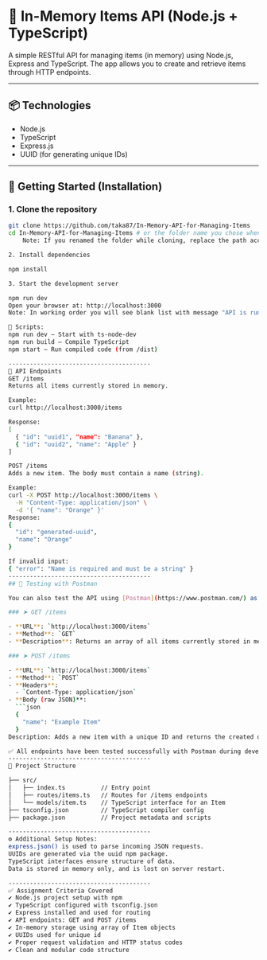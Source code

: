 # 🧠 In-Memory Items API (Node.js + TypeScript)

A simple RESTful API for managing items (in memory) using Node.js, Express and TypeScript. The app allows you to create and retrieve items through HTTP endpoints.

---

## 📦 Technologies

- Node.js
- TypeScript
- Express.js
- UUID (for generating unique IDs)

---

## 🚀 Getting Started (Installation)

### 1. Clone the repository

```bash
git clone https://github.com/taka87/In-Memory-API-for-Managing-Items
cd In-Memory-API-for-Managing-Items # or the folder name you chose when cloning
    Note: If you renamed the folder while cloning, replace the path accordingly.

2. Install dependencies

npm install

3. Start the development server

npm run dev
Open your browser at: http://localhost:3000
Note: In working order you will see blank list with message "API is running ⚙️" - Enjoy

🧰 Scripts:
npm run dev – Start with ts-node-dev
npm run build – Compile TypeScript
npm start – Run compiled code (from /dist)

----------------------------------------
📌 API Endpoints
GET /items
Returns all items currently stored in memory.

Example:
curl http://localhost:3000/items

Response:
[
  { "id": "uuid1", "name": "Banana" },
  { "id": "uuid2", "name": "Apple" }
]

POST /items
Adds a new item. The body must contain a name (string).

Example:
curl -X POST http://localhost:3000/items \
  -H "Content-Type: application/json" \
  -d '{ "name": "Orange" }'
Response:
{
  "id": "generated-uuid",
  "name": "Orange"
}

If invalid input:
{ "error": "Name is required and must be a string" }
----------------------------------------
## 🧪 Testing with Postman

You can also test the API using [Postman](https://www.postman.com/) as an alternative to manual cURL or frontend requests.

### ➤ GET /items

- **URL**: `http://localhost:3000/items`
- **Method**: `GET`
- **Description**: Returns an array of all items currently stored in memory.

### ➤ POST /items

- **URL**: `http://localhost:3000/items`
- **Method**: `POST`
- **Headers**:  
  - `Content-Type: application/json`
- **Body (raw JSON)**:
  ```json
  {
    "name": "Example Item"
  }
Description: Adds a new item with a unique ID and returns the created object.

✅ All endpoints have been tested successfully with Postman during development.
----------------------------------------
📁 Project Structure

├── src/
│   ├── index.ts          // Entry point
│   ├── routes/items.ts   // Routes for /items endpoints
│   └── models/item.ts    // TypeScript interface for an Item
├── tsconfig.json         // TypeScript compiler config
├── package.json          // Project metadata and scripts

----------------------------------------
⚙️ Additional Setup Notes:
express.json() is used to parse incoming JSON requests.
UUIDs are generated via the uuid npm package.
TypeScript interfaces ensure structure of data.
Data is stored in memory only, and is lost on server restart.

----------------------------------------
✅ Assignment Criteria Covered
✔️ Node.js project setup with npm
✔️ TypeScript configured with tsconfig.json
✔️ Express installed and used for routing
✔️ API endpoints: GET and POST /items
✔️ In-memory storage using array of Item objects
✔️ UUIDs used for unique id
✔️ Proper request validation and HTTP status codes
✔️ Clean and modular code structure
